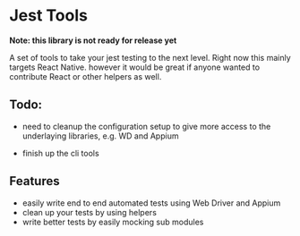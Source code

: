 # Jest Tools
**Note: this library is not ready for release yet**

A set of tools to take your jest testing to the next level.
Right now this mainly targets React Native. however it would be great if
anyone wanted to contribute React or other helpers as well.

## Todo:
- need to cleanup the configuration setup to give more access to
the underlaying libraries, e.g. WD and Appium

- finish up the cli tools
## Features
- easily write end to end automated tests using Web Driver and Appium
- clean up your tests by using helpers
- write better tests by easily mocking sub modules 

